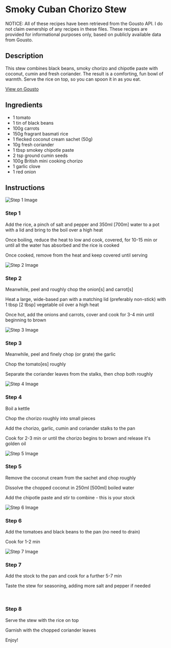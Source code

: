 # Smoky Cuban Chorizo Stew

NOTICE: All of these recipes have been retrieved from the Gousto API. I do not claim ownership of any recipes in these files. These recipes are provided for informational purposes only, based on publicly available data from Gousto.

## Description

This stew combines black beans, smoky chorizo and chipotle paste with coconut, cumin and fresh coriander. The result is a comforting, fun bowl of warmth. Serve the rice on top, so you can spoon it in as you eat. 

[View on Gousto](https://www.gousto.co.uk/recipes/cookbook/smoky-cuban-chorizo-stew)

## Ingredients

- 1 tomato
- 1 tin of black beans
- 100g carrots
- 150g fragrant basmati rice
- 1 flecked coconut cream sachet (50g)
- 10g fresh coriander
- 1 tbsp smokey chipotle paste
- 2 tsp ground cumin seeds
- 100g British mini cooking chorizo
- 1 garlic clove 
- 1 red onion

## Instructions

![Step 1 Image](https://production-media.gousto.co.uk/cms/recipe-step-image/646.-step1-x200.jpg)

### Step 1

Add the rice, a pinch of salt and pepper and 350ml <span class="text-danger">[700m]</span> water to a pot with a lid and bring to the boil over a high heat


Once boiling, reduce the heat to low and cook, covered, for 10-15 min or until all the water has absorbed and the rice is cooked


Once cooked, remove from the heat and keep covered until serving&nbsp;

![Step 2 Image](https://production-media.gousto.co.uk/cms/recipe-step-image/646.-step2-x200.jpg)

### Step 2

Meanwhile, peel and roughly chop&nbsp;the onion<span class="text-danger">[s]</span> and carrot<span class="text-danger">[s]</span>


Heat a large, wide-based pan with a matching lid (preferably non-stick) with 1&nbsp;tbsp <span class="text-danger">[2 tbsp]</span> vegetable oil over a high&nbsp;heat


Once hot, add the onions and carrots, cover and cook for 3-4 min until beginning to brown

![Step 3 Image](https://production-media.gousto.co.uk/cms/recipe-step-image/646.-step3-x200.jpg)

### Step 3

Meanwhile, peel and finely chop (or grate) the garlic


Chop the tomato<span class="text-danger">[es]</span> roughly


Separate the&nbsp;coriander leaves from the stalks, then chop both roughly

![Step 4 Image](https://production-media.gousto.co.uk/cms/recipe-step-image/646.-step4-x200.jpg)

### Step 4

Boil a kettle&nbsp;


Chop the chorizo roughly into small pieces


Add&nbsp;the chorizo, garlic, cumin and coriander stalks to the pan


Cook for 2-3 min or until the chorizo begins to brown and release it's golden oil

![Step 5 Image](https://production-media.gousto.co.uk/cms/recipe-step-image/646.-step5-x200.jpg)

### Step 5

Remove the coconut cream from the sachet and chop roughly


Dissolve the chopped coconut in 250ml <span class="text-danger">[500ml]</span> boiled water


Add the chipotle paste and stir to combine - this is your stock

![Step 6 Image](https://production-media.gousto.co.uk/cms/recipe-step-image/646.-step6-x200.jpg)

### Step 6

Add the tomatoes and black beans to the pan (no need to drain)


Cook&nbsp;for 1-2 min

![Step 7 Image](https://production-media.gousto.co.uk/cms/recipe-step-image/646.-step7-x200.jpg)

### Step 7

Add the stock to the pan and cook for a further 5-7 min


Taste&nbsp;the stew for seasoning, adding more salt and pepper if needed


&nbsp;

### Step 8

Serve the stew with the rice on top


Garnish with the chopped coriander leaves&nbsp;


Enjoy!

